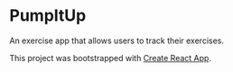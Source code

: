 # PumpItUp
An exercise app that allows users to track their exercises.

This project was bootstrapped with [Create React App](https://github.com/facebook/create-react-app).
